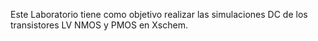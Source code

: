 Este Laboratorio tiene como objetivo realizar las simulaciones DC de los transistores LV NMOS y PMOS en Xschem.
